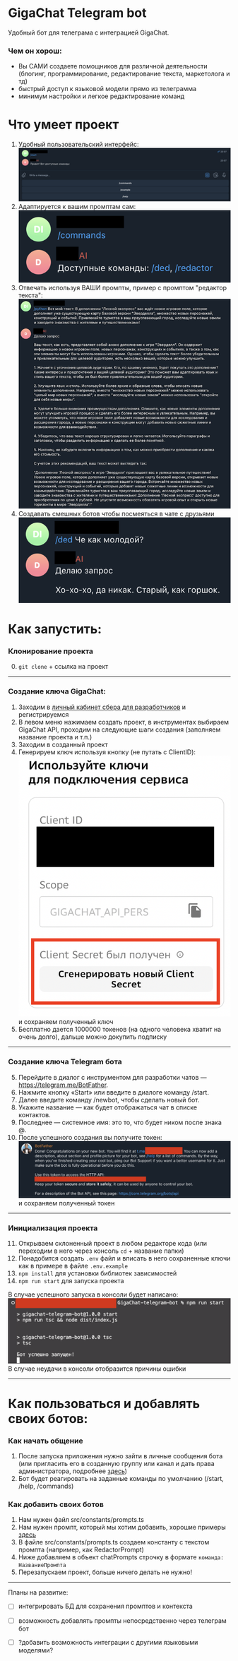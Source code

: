 # GigaChat Telegram bot

Удобный бот для телеграма с интеграцией GigaChat.

### Чем он хорош: 
- Вы САМИ создаете помощников для различной деятельности (блогинг, программирование, редактирование текста, маркетолога и тд)
- быстрый доступ к языковой модели прямо из телеграмма
- минимум настройки и легкое редактирование команд

# Что умеет проект
1) Удобный пользовательский интерфейс:
![start message](/images/4.png)
2) Адаптируется к вашим промптам сам:
![commands message](/images/6.png)
3) Отвечать используя ВАШИ промпты, пример с промптом "редактор текста":
![redactor prompt](/images/5.png)
4) Создавать смешных ботов чтобы посмеяться в чате с друзьями
![ded prompt](/images/7.png)

# Как запустить:
### Клонирование проекта
0) `git clone` + ссылка на проект
---
### Создание ключа GigaChat:
1) Заходим в [личный кабинет сбера для разработчиков](https://developers.sber.ru/studio/workspaces/) и регистрируемся
2) В левом меню нажимаем создать проект, в инструментах выбираем GigaChat API, проходим на следующие шаги создания (заполняем название проекта и т.п.)
3) Заходим в созданный проект
4) Генерируем ключ используя кнопку (не путать с ClientID):
![gigachat token generation button](/images/1.png) и сохраняем полученный ключ
5) Бесплатно дается 1000000  токенов (на одного человека хватит на очень долго), дальше можно докупить подписку

---
### Создание ключа Telegram бота
5) Перейдите в диалог с инструментом для разработки чатов — https://telegram.me/BotFather.
6) Нажмите кнопку «Start» или введите в диалоге команду /start.
7) Далее введите команду /newbot, чтобы сделать новый бот.
8) Укажите название — как будет отображаться чат в списке контактов.
9) Последнее — системное имя: это то, что будет ником после знака @.
10) После успешного создания вы получите токен:
![telegram token location](/images/2.png) и сохраняем полученный токен

---
### Инициализация проекта
11) Открываем склоненный проект в любом редакторе кода (или переходим в него через консоль `cd` + название папки)
12) Понадобится создать `.env` файл и вписать в него сохраненные ключи как в примере в файле `.env.example`
13) `npm install` для установки библиотек зависимостей
14) `npm run start` для запуска проекта

В случае успешного запуска в консоли будет написано:
![satrt application message](/images/3.png)
В случае неудачи в консоли отобразится причины ошибки

---
# Как пользоваться и добавлять своих ботов:
### Как начать общение
1) После запуска приложения нужно зайти в личные сообщения бота (или пригласить его в созданную группу или канал и дать права администратора, подробнее [здесь](https://botifi.me/ru/help/telegram-adding-bot-to-channel-or-group/))
2) Бот будет реагировать на заданные команды по умолчанию (/start, /help, /commands)
### Как добавить своих ботов
1) Нам нужен файл src/constants/prompts.ts
2) Нам нужен промпт, который мы хотим добавить, хорошие примеры [здесь](https://promptvibes.com)
3) В файле src/constants/prompts.ts создаем константу с текстом промпта (например, как RedactorPrompt)
4) Ниже добавляем в объект chatPrompts строчку в формате `команда: НазваниеПромпта`
5) Перезапускаем проект, больше ничего делать не нужно!

---
Планы на развитие:

- [ ] интегрировать БД для сохранения промптов и контекста
- [ ] возможность добавлять промпты непосредственно через телеграм бот
- [ ] ?добавить возможность интеграции с другими языковыми моделями?

